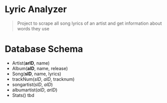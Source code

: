 # Lyric Analyzer #
> Project to scrape all song lyrics of an artist and get information about words they use

# Database Schema #

* Artist(**arID**, name)
* Album(**aID**, name, release)
* Song(**sID**, name, lyrics)
* trackNum(*sID*, *aID*, tracknum)
* songartist(*sID*, *aID*)
* albumartist(*aID*, *arID*)
* Stats() tbd
